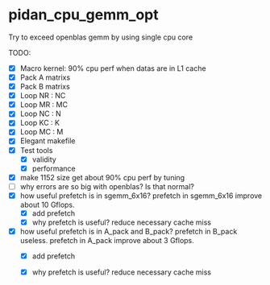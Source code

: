 # pidan_cpu_gemm_opt
Try to exceed openblas gemm by using single cpu core

TODO:  
- [x] Macro kernel: 90% cpu perf when datas are in L1 cache
- [x] Pack A matrixs
- [x] Pack B matrixs
- [x] Loop NR : NC
- [x] Loop MR : MC
- [x] Loop NC : N
- [x] Loop KC : K
- [x] Loop MC : M
- [x] Elegant makefile 
- [x] Test tools       
  - [x]  validity
  - [x]  performance
- [x] make 1152 size get about 90% cpu perf by tuning 
- [ ] why errors are so big with openblas? Is that normal?
- [x] how useful prefetch is in sgemm_6x16? prefetch in sgemm_6x16 improve about 10 Gflops.
  - [x] add prefetch
  - [x] why prefetch is useful? reduce necessary cache miss
- [x] how useful prefetch is in A_pack and B_pack? prefetch in B_pack useless. prefetch in A_pack improve about 3 Gflops.
  - [x] add prefetch
  - [x] why prefetch is useful? reduce necessary cache miss

